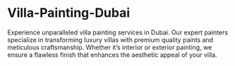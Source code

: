 # Villa-Painting-Dubai
Experience unparalleled villa painting services in Dubai. Our expert painters specialize in transforming luxury villas with premium quality paints and meticulous craftsmanship. Whether it’s interior or exterior painting, we ensure a flawless finish that enhances the aesthetic appeal of your villa.
